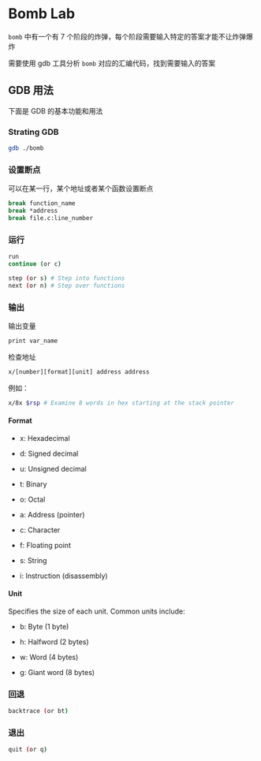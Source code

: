 # Bomb Lab

`bomb` 中有一个有 7 个阶段的炸弹，每个阶段需要输入特定的答案才能不让炸弹爆炸

需要使用 gdb 工具分析 `bomb` 对应的汇编代码，找到需要输入的答案

## GDB 用法

下面是 GDB 的基本功能和用法

### Strating GDB

```bash
gdb ./bomb
```

### 设置断点

可以在某一行，某个地址或者某个函数设置断点

```bash
break function_name
break *address
break file.c:line_number
```

### 运行

```bash
run
continue (or c)
```

```bash
step (or s) # Step into functions
next (or n) # Step over functions
```

### 输出

输出变量
```bash
print var_name
```

检查地址
```bash
x/[number][format][unit] address address
```

例如：
```bash
x/8x $rsp # Examine 8 words in hex starting at the stack pointer
```

#### Format

- x: Hexadecimal

- d: Signed decimal

- u: Unsigned decimal

- t: Binary

- o: Octal

- a: Address (pointer)

- c: Character

- f: Floating point

- s: String

- i: Instruction (disassembly)

#### Unit

Specifies the size of each unit. Common units include:

- b: Byte (1 byte)

- h: Halfword (2 bytes)

- w: Word (4 bytes)

- g: Giant word (8 bytes)

### 回退

```bash
backtrace (or bt)
```

### 退出

```bash
quit (or q)
```

